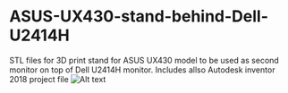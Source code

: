# ASUS-UX430-stand-behind-Dell-U2414H
STL files for 3D print stand for ASUS UX430 model to be used as second monitor on top of Dell U2414H monitor. Includes allso Autodesk inventor 2018 project file
![Alt text](relative/path/to/preview.png?raw=true "Title")
